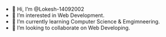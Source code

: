 - 👋 Hi, I’m @Lokesh-14092002
- 👀 I’m interested in Web Development.
- 🌱 I’m currently learning Computer Science & Emgimneering.
- 💞️ I’m looking to collaborate on Web Developing.


<!---
Lokesh-14092002/Lokesh-14092002 is a ✨ special ✨ repository because its `README.md` (this file) appears on your GitHub profile.
You can click the Preview link to take a look at your changes.
--->
